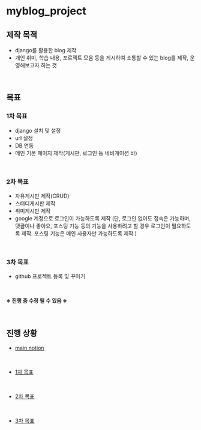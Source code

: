 # myblog_project

## 제작 목적
- django를 활용한 blog 제작
- 개인 취미, 학습 내용, 포르젝트 모음 등을 게시하여 소통할 수 있는 blog를 제작, 운영해보고자 하는 것

<br>

## 목표
### 1차 목표
  - django 설치 및 설정
  - url 설정
  - DB 연동
  - 메인 기본 페이지 제작(게시판, 로그인 등 네비게이션 바)

<br>

### 2차 목표
  - 자유게시판 제작(CRUD)
  - 스터디게시판 제작
  - 취미게시판 제작
  - google 계정으로 로그인이 가능하도록 제작
    (단, 로그인 없이도 접속은 가능하며, 댓글이나 좋아요, 포스팅 기능 등의 기능을 사용하려고 할 경우 로그인이 필요하도록 제작. 포스팅 기능은 메인 사용자만 가능하도록 제작.)

<br>

### 3차 목표
  - github 프로젝트 등록 및 꾸미기

<br>

<strong>※ 진행 중 수정 될 수 있음 ※</strong>

<br>

## 진행 상황
- [main notion](https://www.notion.so/BLOG-Project-b8c76881fb9d4cc7928ad01c345e0f41?pvs=4)

<br>

- [1차 목표](https://www.notion.so/1-d1325722d2c4496a8cfe7fddd8798ee0?pvs=4)

<br>

- [2차 목표](https://www.notion.so/2-70a33021608b4690b099b1aa945f4464?pvs=4)

<br>

- [3차 목표](https://www.notion.so/3-8c9d610edd17439cae4d8266d632488c?pvs=4)

<br>